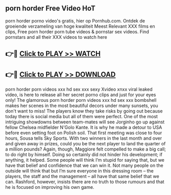 ## porn horder Free Video HoT 

porn horder porno video's gratis, hier op Pornhub.com. Ontdek de groeiende verzameling van hoge kwaliteit Meest Relevant XXX films en clips,
Free porn horder porn tube videos & pornstar sex videos. Find pornstars and all their XXX videos to watch here


## 👉🔴 [Click to PLAY >> WATCH](http://us.freeplayer.one?title=porn_horder&ref=16D)

## 👉🔴 [Click to PLAY >> DOWNLOAD](http://us.freeplayer.one?title=porn_horder&ref=16D)


porn horder porn videos xxx hd sex xxx sexy Xvideo xnxx viral leaked video, is here to release all her secret porno clips and just for your eyes only! The glamorous porn horder porn videos xxx hd sex xxx bombshell makes her scenes in the most beautiful decors under many sunsets, you don't want to miss! The players know they take risks by going out because today there is social media but all of them were perfect. One of the most intriguing showdowns between team-mates will see Jorginho go up against fellow Chelsea midfielder N'Golo Kante. It is why he made a detour to USA before even setting foot on Polish soil. That first meeting was close to four hours, Sousa tells Sky Sports. With two winners in the last month and over and given away in prizes, could you be the next player to land the quarter of a million pounds? Again, though, Maggiore felt compelled to make a big call; to do right by himself. Doing so certainly did not hinder his development; if anything, it helped. Some people will think I’m stupid for saying that, but we have that belief and confidence that we can win it. Not many people on the outside will think that but I’m sure everyone in this dressing room – the players, the staff and the management – all have that same belief that we can. Rashford, however, insists there are no truth to those rumours and that he is focused on improving his own game.